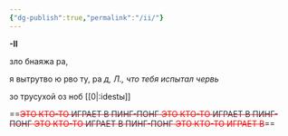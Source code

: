 ```yaml
---
{"dg-publish":true,"permalink":"/ii/"}
---
```


**-II**

зло бнаяжа ра,

я вытрутво ю рво ту, ра *д, Л., что тебя испытал червь*

зо трусухой оз ноб [[0\|:idestы]]



==<span style="color:rgb(237, 7, 7)">~~ЭТО КТО-ТО <span style="color:rgb(39, 47, 62)">ИГРАЕТ В ПИНГ-ПОНГ</span> ЭТО КТО-ТО <span style="color:rgb(39, 47, 62)">ИГРАЕТ В ПИНГ-ПОНГ</span> ЭТО КТО-ТО <span style="color:rgb(39, 47, 62)">ИГРАЕТ В ПИНГ-ПОНГ</span> ЭТО КТО-ТО ИГРАЕТ В~~</span>==
